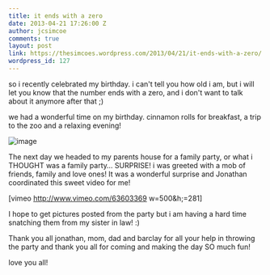 ```yaml
---
title: it ends with a zero
date: 2013-04-21 17:26:00 Z
author: jcsimcoe
comments: true
layout: post
link: https://thesimcoes.wordpress.com/2013/04/21/it-ends-with-a-zero/
wordpress_id: 127
---
```


so i recently celebrated my birthday. i can't tell you how old i am, but i will let you know that the number ends with a zero, and i don't want to talk about it anymore after that ;)




we had a wonderful time on my birthday. cinnamon rolls for breakfast, a trip to the zoo and a relaxing evening!




![image](/public/assets/a5c12ef4623163198633c8c8cced240f/tumblr_inline_mlm888IPqv1qz4rgp.jpg)





The next day we headed to my parents house for a family party, or what i THOUGHT was a family party… SURPRISE! i was greeted with a mob of friends, family and love ones! It was a wonderful surprise and Jonathan coordinated this sweet video for me!





[vimeo http://www.vimeo.com/63603369 w=500&h;=281]




I hope to get pictures posted from the party but i am having a hard time snatching them from my sister in law! :) 




Thank you all jonathan, mom, dad and barclay for all your help in throwing the party and thank you all for coming and making the day SO much fun!




love you all!

